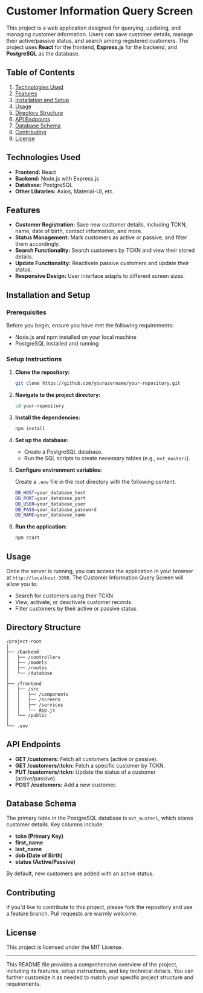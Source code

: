 # Customer Information Query Screen

This project is a web application designed for querying, updating, and managing customer information. Users can save customer details, manage their active/passive status, and search among registered customers. The project uses **React** for the frontend, **Express.js** for the backend, and **PostgreSQL** as the database.

## Table of Contents

1. [Technologies Used](#technologies-used)
2. [Features](#features)
3. [Installation and Setup](#installation-and-setup)
4. [Usage](#usage)
5. [Directory Structure](#directory-structure)
6. [API Endpoints](#api-endpoints)
7. [Database Schema](#database-schema)
8. [Contributing](#contributing)
9. [License](#license)

## Technologies Used

- **Frontend:** React
- **Backend:** Node.js with Express.js
- **Database:** PostgreSQL
- **Other Libraries:** Axios, Material-UI, etc.

## Features

- **Customer Registration:** Save new customer details, including TCKN, name, date of birth, contact information, and more.
- **Status Management:** Mark customers as active or passive, and filter them accordingly.
- **Search Functionality:** Search customers by TCKN and view their stored details.
- **Update Functionality:** Reactivate passive customers and update their status.
- **Responsive Design:** User interface adapts to different screen sizes.

## Installation and Setup

### Prerequisites

Before you begin, ensure you have met the following requirements:

- Node.js and npm installed on your local machine
- PostgreSQL installed and running

### Setup Instructions

1. **Clone the repository:**
   ```bash
   git clone https://github.com/yourusername/your-repository.git
   ```

2. **Navigate to the project directory:**
   ```bash
   cd your-repository
   ```

3. **Install the dependencies:**
   ```bash
   npm install
   ```

4. **Set up the database:**

   - Create a PostgreSQL database.
   - Run the SQL scripts to create necessary tables (e.g., `mvt_musteri`).

5. **Configure environment variables:**

   Create a `.env` file in the root directory with the following content:

   ```bash
   DB_HOST=your_database_host
   DB_PORT=your_database_port
   DB_USER=your_database_user
   DB_PASS=your_database_password
   DB_NAME=your_database_name
   ```

6. **Run the application:**
   ```bash
   npm start
   ```

## Usage

Once the server is running, you can access the application in your browser at `http://localhost:3000`. The Customer Information Query Screen will allow you to:

- Search for customers using their TCKN.
- View, activate, or deactivate customer records.
- Filter customers by their active or passive status.

## Directory Structure

```
/project-root
│
├── /backend
│   ├── /controllers
│   ├── /models
│   ├── /routes
│   └── /database
│
├── /frontend
│   ├── /src
│   │   ├── /components
│   │   ├── /screens
│   │   ├── /services
│   │   └── App.js
│   └── /public
│
└── .env
```

## API Endpoints

- **GET /customers:** Fetch all customers (active or passive).
- **GET /customers/:tckn:** Fetch a specific customer by TCKN.
- **PUT /customers/:tckn:** Update the status of a customer (active/passive).
- **POST /customers:** Add a new customer.

## Database Schema

The primary table in the PostgreSQL database is `mvt_musteri`, which stores customer details. Key columns include:

- **tckn (Primary Key)**
- **first_name**
- **last_name**
- **dob (Date of Birth)**
- **status (Active/Passive)**

By default, new customers are added with an active status.

## Contributing

If you'd like to contribute to this project, please fork the repository and use a feature branch. Pull requests are warmly welcome.

## License

This project is licensed under the MIT License.

---

This README file provides a comprehensive overview of the project, including its features, setup instructions, and key technical details. You can further customize it as needed to match your specific project structure and requirements.
